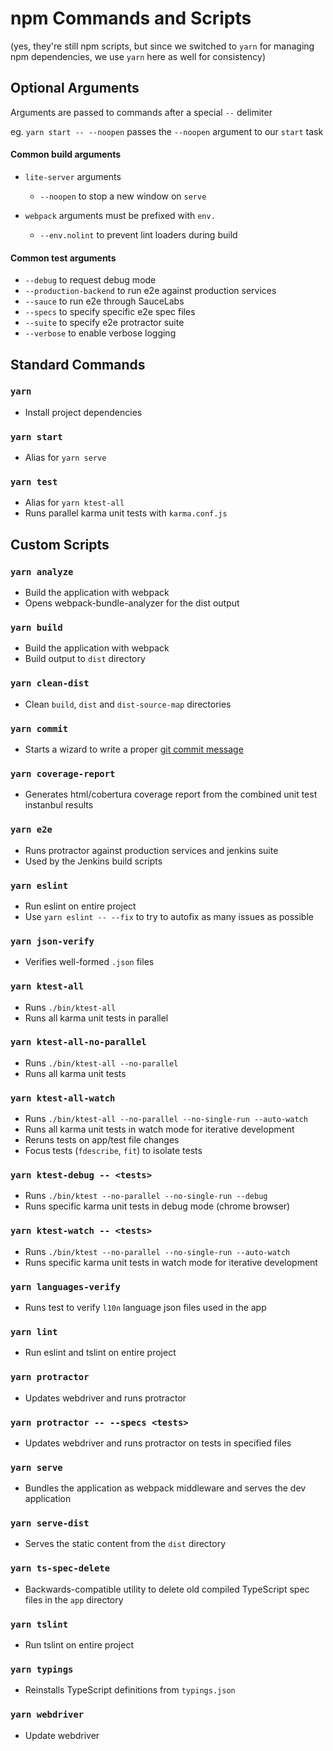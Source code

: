 # npm Commands and Scripts

(yes, they're still npm scripts, but since we switched to `yarn` for managing npm dependencies, we use `yarn` here as well for consistency)

## Optional Arguments

Arguments are passed to commands after a special `--` delimiter

eg. `yarn start -- --noopen` passes the `--noopen` argument to our `start` task

#### Common build arguments

* `lite-server` arguments
  * `--noopen` to stop a new window on `serve`

* `webpack` arguments must be prefixed with `env.`
  * `--env.nolint` to prevent lint loaders during build

#### Common test arguments

* `--debug` to request debug mode
* `--production-backend` to run e2e against production services
* `--sauce` to run e2e through SauceLabs
* `--specs` to specify specific e2e spec files
* `--suite` to specify e2e protractor suite
* `--verbose` to enable verbose logging

## Standard Commands

### `yarn`

* Install project dependencies

### `yarn start`

* Alias for `yarn serve`

### `yarn test`

* Alias for `yarn ktest-all`
* Runs parallel karma unit tests with `karma.conf.js`

## Custom Scripts

### `yarn analyze`

* Build the application with webpack
* Opens webpack-bundle-analyzer for the dist output

### `yarn build`

* Build the application with webpack
* Build output to `dist` directory

### `yarn clean-dist`

* Clean `build`, `dist` and `dist-source-map` directories

### `yarn commit`

* Starts a wizard to write a proper [git commit message](https://github.com/angular/angular.js/blob/master/CONTRIBUTING.md#commit)

### `yarn coverage-report`

* Generates html/cobertura coverage report from the combined unit test instanbul results

### `yarn e2e`

* Runs protractor against production services and jenkins suite
* Used by the Jenkins build scripts

### `yarn eslint`

* Run eslint on entire project
* Use `yarn eslint -- --fix` to try to autofix as many issues as possible

### `yarn json-verify`

* Verifies well-formed `.json` files

### `yarn ktest-all`

* Runs `./bin/ktest-all`
* Runs all karma unit tests in parallel

### `yarn ktest-all-no-parallel`

* Runs `./bin/ktest-all --no-parallel`
* Runs all karma unit tests

### `yarn ktest-all-watch`

* Runs `./bin/ktest-all --no-parallel --no-single-run --auto-watch`
* Runs all karma unit tests in watch mode for iterative development
* Reruns tests on app/test file changes
* Focus tests (`fdescribe`, `fit`) to isolate tests

### `yarn ktest-debug -- <tests>`

* Runs `./bin/ktest --no-parallel --no-single-run --debug`
* Runs specific karma unit tests in debug mode (chrome browser)

### `yarn ktest-watch -- <tests>`

* Runs `./bin/ktest --no-parallel --no-single-run --auto-watch`
* Runs specific karma unit tests in watch mode for iterative development

### `yarn languages-verify`

* Runs test to verify `l10n` language json files used in the app

### `yarn lint`

* Run eslint and tslint on entire project

### `yarn protractor`

* Updates webdriver and runs protractor

### `yarn protractor -- --specs <tests>`

* Updates webdriver and runs protractor on tests in specified files

### `yarn serve`

* Bundles the application as webpack middleware and serves the dev application

### `yarn serve-dist`

* Serves the static content from the `dist` directory

### `yarn ts-spec-delete`

* Backwards-compatible utility to delete old compiled TypeScript spec files in the `app` directory

### `yarn tslint`

* Run tslint on entire project

### `yarn typings`

* Reinstalls TypeScript definitions from `typings.json`

### `yarn webdriver`

* Update webdriver

